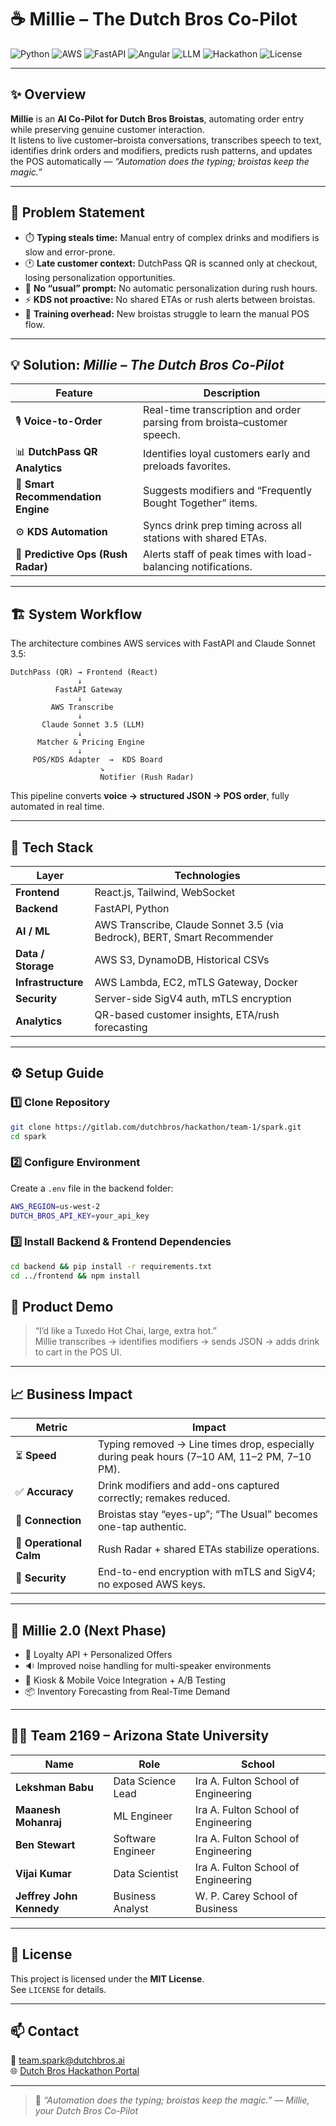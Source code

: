# ☕ **Millie – The Dutch Bros Co-Pilot**

![Python](https://img.shields.io/badge/Python-3.11-blue?logo=python)
![AWS](https://img.shields.io/badge/Cloud-AWS-orange?logo=amazonaws)
![FastAPI](https://img.shields.io/badge/Backend-FastAPI-teal?logo=fastapi)
![Angular](https://img.shields.io/badge/Frontend-Angular-red?logo=angular)
![LLM](https://img.shields.io/badge/AI-LLM%20%2B%20BERT-purple)
![Hackathon](https://img.shields.io/badge/Hackathon-2nd%20Prize%20Winner-gold)
![License](https://img.shields.io/badge/License-MIT-green)

---

## ✨ Overview

**Millie** is an **AI Co-Pilot for Dutch Bros Broistas**, automating order entry while preserving genuine customer interaction.  
It listens to live customer–broista conversations, transcribes speech to text, identifies drink orders and modifiers, predicts rush patterns, and updates the POS automatically — *“Automation does the typing; broistas keep the magic.”*

---

## 🎯 Problem Statement

- ⏱️ **Typing steals time:** Manual entry of complex drinks and modifiers is slow and error-prone.  
- 🕐 **Late customer context:** DutchPass QR is scanned only at checkout, losing personalization opportunities.  
- 💬 **No “usual” prompt:** No automatic personalization during rush hours.  
- ⚡ **KDS not proactive:** No shared ETAs or rush alerts between broistas.  
- 🧩 **Training overhead:** New broistas struggle to learn the manual POS flow.

---

## 💡 Solution: *Millie – The Dutch Bros Co-Pilot*

| Feature | Description |
|----------|--------------|
| 🎙️ **Voice-to-Order** | Real-time transcription and order parsing from broista–customer speech. |
| 📊 **DutchPass QR Analytics** | Identifies loyal customers early and preloads favorites. |
| 🧠 **Smart Recommendation Engine** | Suggests modifiers and “Frequently Bought Together” items. |
| ⚙️ **KDS Automation** | Syncs drink prep timing across all stations with shared ETAs. |
| 🔔 **Predictive Ops (Rush Radar)** | Alerts staff of peak times with load-balancing notifications. |

---

## 🏗️ System Workflow

The architecture combines AWS services with FastAPI and Claude Sonnet 3.5:

```
DutchPass (QR) → Frontend (React)
               ↓
          FastAPI Gateway
               ↓
         AWS Transcribe
               ↓
       Claude Sonnet 3.5 (LLM)
               ↓
      Matcher & Pricing Engine
               ↓
     POS/KDS Adapter  →  KDS Board
                    ↘
                    Notifier (Rush Radar)
```

This pipeline converts **voice → structured JSON → POS order**, fully automated in real time.

---

## 🧰 Tech Stack

| Layer | Technologies |
|-------|---------------|
| **Frontend** | React.js, Tailwind, WebSocket |
| **Backend** | FastAPI, Python |
| **AI / ML** | AWS Transcribe, Claude Sonnet 3.5 (via Bedrock), BERT, Smart Recommender |
| **Data / Storage** | AWS S3, DynamoDB, Historical CSVs |
| **Infrastructure** | AWS Lambda, EC2, mTLS Gateway, Docker |
| **Security** | Server-side SigV4 auth, mTLS encryption |
| **Analytics** | QR-based customer insights, ETA/rush forecasting |

---

## ⚙️ Setup Guide

### 1️⃣ Clone Repository
```bash
git clone https://gitlab.com/dutchbros/hackathon/team-1/spark.git
cd spark
```

### 2️⃣ Configure Environment
Create a `.env` file in the backend folder:
```bash
AWS_REGION=us-west-2
DUTCH_BROS_API_KEY=your_api_key
```

### 3️⃣ Install Backend & Frontend Dependencies
```bash
cd backend && pip install -r requirements.txt
cd ../frontend && npm install
```

## 🧪 Product Demo

> “I’d like a Tuxedo Hot Chai, large, extra hot.”  
Millie transcribes → identifies modifiers → sends JSON → adds drink to cart in the POS UI.

---

## 📈 Business Impact

| Metric | Impact |
|---------|---------|
| ⏳ **Speed** | Typing removed → Line times drop, especially during peak hours (7–10 AM, 11–2 PM, 7–10 PM). |
| ✅ **Accuracy** | Drink modifiers and add-ons captured correctly; remakes reduced. |
| 💬 **Connection** | Broistas stay “eyes-up”; “The Usual” becomes one-tap authentic. |
| 🧘 **Operational Calm** | Rush Radar + shared ETAs stabilize operations. |
| 🔐 **Security** | End-to-end encryption with mTLS and SigV4; no exposed AWS keys. |

---

## 🚀 Millie 2.0 (Next Phase)

- 🔁 Loyalty API + Personalized Offers  
- 🔉 Improved noise handling for multi-speaker environments  
- 📱 Kiosk & Mobile Voice Integration + A/B Testing  
- 📦 Inventory Forecasting from Real-Time Demand

---

## 🧑‍💻 Team 2169 – Arizona State University

| Name | Role | School |
|------|------|---------|
| **Lekshman Babu** | Data Science Lead | Ira A. Fulton School of Engineering |
| **Maanesh Mohanraj** | ML Engineer | Ira A. Fulton School of Engineering |
| **Ben Stewart** | Software Engineer | Ira A. Fulton School of Engineering |
| **Vijai Kumar** | Data Scientist | Ira A. Fulton School of Engineering |
| **Jeffrey John Kennedy** | Business Analyst | W. P. Carey School of Business |

---

## 🪪 License

This project is licensed under the **MIT License**.  
See `LICENSE` for details.

---

## 📫 Contact

📧 team.spark@dutchbros.ai  
🌐 [Dutch Bros Hackathon Portal](https://dutchbros.com/hackathon)

---

> 🧠 *“Automation does the typing; broistas keep the magic.” — Millie, your Dutch Bros Co-Pilot*
